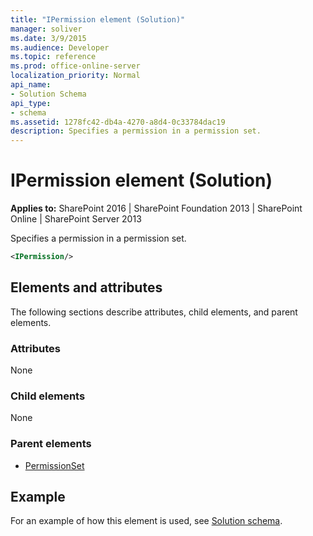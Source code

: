 ```yaml
---
title: "IPermission element (Solution)"
manager: soliver
ms.date: 3/9/2015
ms.audience: Developer
ms.topic: reference
ms.prod: office-online-server
localization_priority: Normal
api_name:
- Solution Schema
api_type:
- schema
ms.assetid: 1278fc42-db4a-4270-a8d4-0c33784dac19
description: Specifies a permission in a permission set.
---
```


# IPermission element (Solution)

**Applies to:** SharePoint 2016 | SharePoint Foundation 2013 | SharePoint Online | SharePoint Server 2013
  
Specifies a permission in a permission set.
  
```XML
<IPermission/>
```

## Elements and attributes

The following sections describe attributes, child elements, and parent elements.

### Attributes

None
   
### Child elements

None
   
### Parent elements

- [PermissionSet](permissionset-element-solution.md)
   
## Example

For an example of how this element is used, see [Solution schema](solution-schema.md).
  

